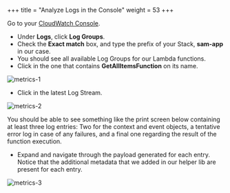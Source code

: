 +++
title = "Analyze Logs in the Console"
weight = 53
+++

Go to your [CloudWatch Console](https://console.aws.amazon.com/cloudwatch/home).

- Under **Logs**, click **Log Groups**.
- Check the **Exact match** box, and type the prefix of your Stack, **sam-app** in our case.
- You should see all available Log Groups for our Lambda functions. 
- Click in the one that contains **GetAllItemsFunction** on its name.

![metrics-1](/images/log_producer_1.png)

- Click in the latest Log Stream.

![metrics-2](/images/log_producer_2.png)

You should be able to  see something like the print screen below containing at least three log entries: Two for the context and event objects, a tentative error log in case of any failures, and a final one regarding the result of the function execution.
 
- Expand and navigate through the payload generated for each entry. Notice that the additional metadata that we added in our helper lib are present for each entry.

![metrics-3](/images/log_producer_3.png)

